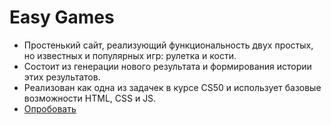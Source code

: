 # Easy Games
- Простенький сайт, реализующий функциональность двух простых, но известных и популярных игр: рулетка и кости.
- Состоит из генерации нового результата и формирования истории этих результатов.
- Реализован как одна из задачек в курсе CS50 и использует базовые возможности HTML, CSS и JS.
- [Опробовать](https://raremurk.github.io/easy-games/)
